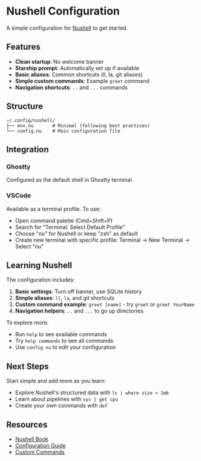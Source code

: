 # Nushell Configuration

A simple configuration for [Nushell](https://www.nushell.sh/) to get started.

## Features

- **Clean startup**: No welcome banner
- **Starship prompt**: Automatically set up if available
- **Basic aliases**: Common shortcuts (ll, la, git aliases)
- **Simple custom commands**: Example `greet` command
- **Navigation shortcuts**: `..` and `...` commands

## Structure

```text
~/.config/nushell/
├── env.nu       # Minimal (following best practices)
└── config.nu    # Main configuration file
```

## Integration

### Ghostty

Configured as the default shell in Ghostty terminal.

### VSCode

Available as a terminal profile. To use:

- Open command palette (Cmd+Shift+P)
- Search for "Terminal: Select Default Profile"
- Choose "nu" for Nushell or keep "zsh" as default
- Create new terminal with specific profile: Terminal → New Terminal → Select "nu"

## Learning Nushell

The configuration includes:

1. **Basic settings**: Turn off banner, use SQLite history
2. **Simple aliases**: `ll`, `la`, and git shortcuts
3. **Custom command example**: `greet [name]` - try `greet` or `greet YourName`
4. **Navigation helpers**: `..` and `...` to go up directories

To explore more:

- Run `help` to see available commands
- Try `help commands` to see all commands
- Use `config nu` to edit your configuration

## Next Steps

Start simple and add more as you learn:

- Explore Nushell's structured data with `ls | where size > 1mb`
- Learn about pipelines with `sys | get cpu`
- Create your own commands with `def`

## Resources

- [Nushell Book](https://www.nushell.sh/book/)
- [Configuration Guide](https://www.nushell.sh/book/configuration.html)
- [Custom Commands](https://www.nushell.sh/book/custom_commands.html)

